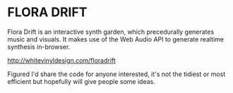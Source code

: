FLORA DRIFT
===========

Flora Drift is an interactive synth garden, which precedurally generates music and visuals.
It makes use of the Web Audio API to generate realtime synthesis in-browser.

http://whitevinyldesign.com/floradrift

Figured I'd share the code for anyone interested, it's not the tidiest or most efficient but hopefully will give people some ideas.
